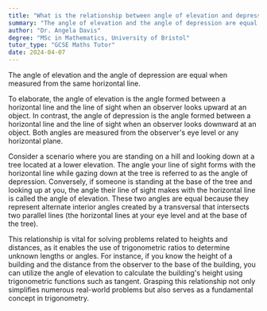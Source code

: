 ```yaml
---
title: "What is the relationship between angle of elevation and depression?"
summary: "The angle of elevation and the angle of depression are equal when measured from the same horizontal line, indicating a symmetrical relationship in their geometric properties."
author: "Dr. Angela Davis"
degree: "MSc in Mathematics, University of Bristol"
tutor_type: "GCSE Maths Tutor"
date: 2024-04-07
---
```


The angle of elevation and the angle of depression are equal when measured from the same horizontal line.

To elaborate, the angle of elevation is the angle formed between a horizontal line and the line of sight when an observer looks upward at an object. In contrast, the angle of depression is the angle formed between a horizontal line and the line of sight when an observer looks downward at an object. Both angles are measured from the observer's eye level or any horizontal plane.

Consider a scenario where you are standing on a hill and looking down at a tree located at a lower elevation. The angle your line of sight forms with the horizontal line while gazing down at the tree is referred to as the angle of depression. Conversely, if someone is standing at the base of the tree and looking up at you, the angle their line of sight makes with the horizontal line is called the angle of elevation. These two angles are equal because they represent alternate interior angles created by a transversal that intersects two parallel lines (the horizontal lines at your eye level and at the base of the tree).

This relationship is vital for solving problems related to heights and distances, as it enables the use of trigonometric ratios to determine unknown lengths or angles. For instance, if you know the height of a building and the distance from the observer to the base of the building, you can utilize the angle of elevation to calculate the building's height using trigonometric functions such as tangent. Grasping this relationship not only simplifies numerous real-world problems but also serves as a fundamental concept in trigonometry.
    